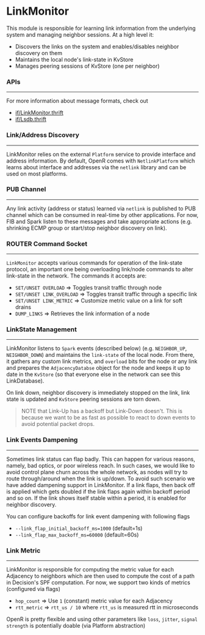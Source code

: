 # LinkMonitor

This module is responsible for learning link information from the underlying
system and managing neighbor sessions. At a high level it:

- Discovers the links on the system and enables/disables neighbor discovery on
  them
- Maintains the local node's link-state in KvStore
- Manages peering sessions of KvStore (one per neighbor)

### APIs

---

For more information about message formats, check out

- [if/LinkMonitor.thrift](https://github.com/facebook/openr/blob/master/openr/if/LinkMonitor.thrift)
- [if/Lsdb.thrift](https://github.com/facebook/openr/blob/master/openr/if/Lsdb.thrift)

### Link/Address Discovery

---

LinkMonitor relies on the external `Platform` service to provide interface and
address information. By default, OpenR comes with `NetlinkPlatform` which learns
about interface and addresses via the `netlink` library and can be used on most
platforms.

### PUB Channel

---

Any link activity (address or status) learned via `netlink` is published to PUB
channel which can be consumed in real-time by other applications. For now, FIB
and Spark listen to these messages and take appropriate actions (e.g. shrinking
ECMP group or start/stop neighbor discovery on link).

### ROUTER Command Socket

---

`LinkMonitor` accepts various commands for operation of the link-state protocol,
an important one being overloading link/node commands to alter link-state in the
network. The commands it accepts are:

- `SET/UNSET OVERLOAD` => Toggles transit traffic through node
- `SET/UNSET LINK_OVERLOAD` => Toggles transit traffic through a specific link
- `SET/UNSET LINK_METRIC` => Customize metric value on a link for soft drains
- `DUMP_LINKS` => Retrieves the link information of a node

### LinkState Management

---

LinkMonitor listens to `Spark` events (described below) (e.g. `NEIGHBOR_UP`,
`NEIGHBOR_DOWN`) and maintains the `link-state` of the local node. From there,
it gathers any custom link metrics, and `overload` bits for the node or any link
and prepares the `AdjacencyDatabse` object for the node and keeps it up to date
in the `KvStore` (so that everyone else in the network can see this
LinkDatabase).

On link down, neighbor discovery is immediately stopped on the link, link state
is updated and `KvStore` peering sessions are torn down.

> NOTE that Link-Up has a backoff but Link-Down doesn't. This is because we want
> to be as fast as possible to react to down events to avoid potential packet
> drops.

### Link Events Dampening

---

Sometimes link status can flap badly. This can happen for various reasons,
namely, bad optics, or poor wireless reach. In such cases, we would like to
avoid control plane churn across the whole network, as nodes will try to route
through/around when the link is up/down. To avoid such scenario we have added
dampening support in LinkMonitor. If a link flaps, then back off is applied
which gets doubled if the link flaps again within backoff period and so on. If
the link shows itself stable within a period, it is enabled for neighbor
discovery.

You can configure backoffs for link event dampening with following flags

- `--link_flap_initial_backoff_ms=1000` (default=1s)
- `--link_flap_max_backoff_ms=60000` (default=60s)

### Link Metric

---

LinkMonitor is responsible for computing the metric value for each Adjacency to
neighbors which are then used to compute the cost of a path in Decision's SPF
computation. For now, we support two kinds of metrics (configured via flags)

- `hop_count` => Use `1` (constant) metric value for each Adjacency
- `rtt_metric` => `rtt_us / 10` where `rtt_us` is measured rtt in microseconds

OpenR is pretty flexible and using other parameters like `loss`, `jitter`,
`signal strength` is potentially doable (via Platform abstraction)
